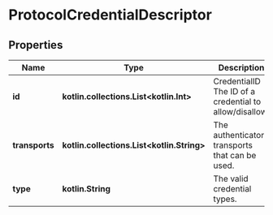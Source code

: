 
# ProtocolCredentialDescriptor

## Properties
Name | Type | Description | Notes
------------ | ------------- | ------------- | -------------
**id** | **kotlin.collections.List&lt;kotlin.Int&gt;** | CredentialID The ID of a credential to allow/disallow. |  [optional]
**transports** | **kotlin.collections.List&lt;kotlin.String&gt;** | The authenticator transports that can be used. |  [optional]
**type** | **kotlin.String** | The valid credential types. |  [optional]



